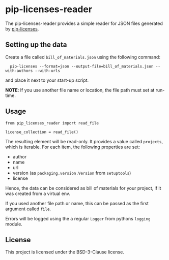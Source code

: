 # pip-licenses-reader

The pip-licenses-reader provides a simple reader for JSON files generated by [pip-licenses](https://pypi.org/project/pip-licenses/). 

## Setting up the data

Create a file called `bill_of_materials.json` using the following command:

```shell
  pip-licenses --format=json --output-file=bill_of_materials.json --with-authors --with-urls
```

and place it next to your start-up script.

**NOTE**: If you use another file name or location, the file path must set at run-time.

## Usage

```pyhton
from pip_licenses_reader import read_file

license_collection = read_file()
```

The resulting element will be read-only. It provides a value called `projects`, which is iterable. For each item, the following properties are set:

- author
- name
- url
- version (as `packaging.version.Version` from `setuptools`)
- license

Hence, the data can be considered as bill of materials for your project, if it was created from a virtual env.

If you used another file path or name, this can be passed as the first argument called `file`.

Errors will be logged using the a regular `Logger` from pythons `logging` module.

## License

This project is licensed under the BSD-3-Clause license.
